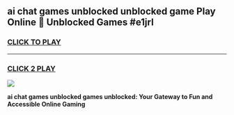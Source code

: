 
## ai chat games unblocked unblocked game Play Online 👋 Unblocked Games #e1jrl
<h3>
<a href="https://premium.freeplayer.one?title=ai_chat_games_unblocked&ref=21F">CLICK TO PLAY</a></h3>
<hr>

<h3>
<a href="https://premium.freeplayer.one?title=ai_chat_games_unblocked&ref=21F">CLICK 2 PLAY</a>
  
</h3>

<a href="https://premium.freeplayer.one?title=ai_chat_games_unblocked&ref=21F/"><img src="https://clearcache.store/games.png"></a>


**ai chat games unblocked games unblocked: Your Gateway to Fun and Accessible Online Gaming**
